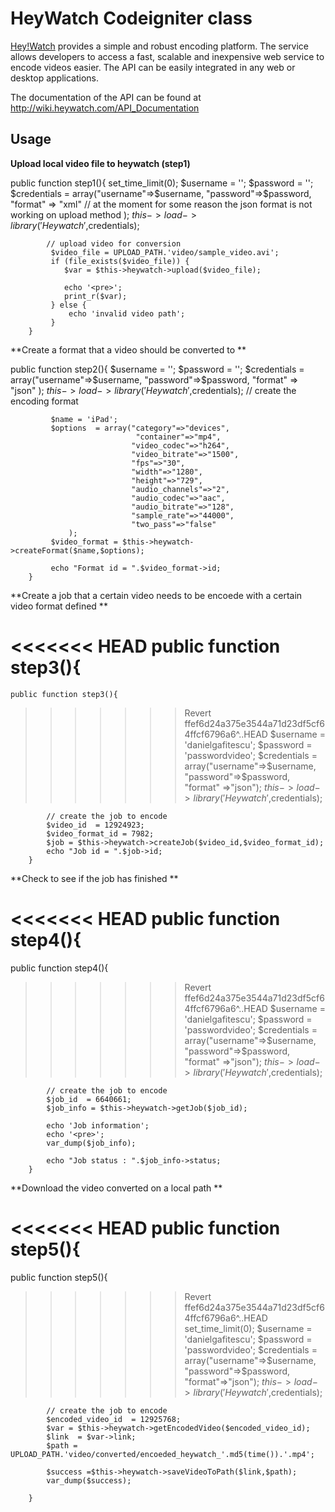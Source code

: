 HeyWatch Codeigniter  class
=============

[Hey!Watch](http://heywatch.com) provides a simple and robust encoding platform. The service allows developers to access a fast, scalable and inexpensive web service to encode videos easier. The API can be easily integrated in any web or desktop applications.

The documentation of the API can be found at http://wiki.heywatch.com/API_Documentation

Usage
-------------

**Upload local video file to heywatch (step1)**


   public function step1(){
            set_time_limit(0);
            $username = '';
            $password = '';
            $credentials = array("username"=>$username,
                                 "password"=>$password,
                                 "format"  => "xml" // at the moment for some reason the json format is not working on upload method
                );
            $this->load->library('Heywatch',$credentials);
            
            // upload video for conversion
             $video_file = UPLOAD_PATH.'video/sample_video.avi';
             if (file_exists($video_file)) {
                $var = $this->heywatch->upload($video_file);

                echo '<pre>';
                print_r($var);
             } else {
                 echo 'invalid video path';
             }
        }
        
        
        

**Create a format that a video should be converted to **



 public function step2(){
            $username = '';
            $password = '';
            $credentials = array("username"=>$username,
                                 "password"=>$password,
                                 "format"  => "json"
                );
            $this->load->library('Heywatch',$credentials);
            // create the encoding format
             
             $name = 'iPad';
             $options  = array("category"=>"devices",
                                "container"=>"mp4",
                               "video_codec"=>"h264",
                               "video_bitrate"=>"1500",
                               "fps"=>"30",
                               "width"=>"1280",
                               "height"=>"729",
                               "audio_channels"=>"2",
                               "audio_codec"=>"aac",
                               "audio_bitrate"=>"128",
                               "sample_rate"=>"44000",
                               "two_pass"=>"false"
                 );
             $video_format = $this->heywatch->createFormat($name,$options);
            
             echo "Format id = ".$video_format->id;
        }


**Create a job that a certain video needs to be encoede with a certain video format defined **

<<<<<<< HEAD
public function step3(){
=======


    public function step3(){
>>>>>>> Revert ffef6d24a375e3544a71d23df5cf64ffcf6796a6^..HEAD
            $username = 'danielgafitescu';
            $password = 'passwordvideo';
            $credentials = array("username"=>$username,
                                 "password"=>$password,
                                  "format" =>"json");
            $this->load->library('Heywatch',$credentials);
            
            // create the job to encode
            $video_id  = 12924923;
            $video_format_id = 7982;
            $job = $this->heywatch->createJob($video_id,$video_format_id);            
            echo "Job id = ".$job->id;
        }



     
**Check to see if the job has finished **

<<<<<<< HEAD
public function step4(){
=======


  public function step4(){
>>>>>>> Revert ffef6d24a375e3544a71d23df5cf64ffcf6796a6^..HEAD
            $username = 'danielgafitescu';
            $password = 'passwordvideo';
            $credentials = array("username"=>$username,
                                 "password"=>$password,
                                 "format"  =>"json");
            $this->load->library('Heywatch',$credentials);
            
            // create the job to encode
            $job_id  = 6640661;
            $job_info = $this->heywatch->getJob($job_id);            
              
            echo 'Job information';
            echo '<pre>'; 
            var_dump($job_info);
            
            echo "Job status : ".$job_info->status;
        }

      
**Download the video converted on a local path **

<<<<<<< HEAD
public function step5(){            
=======

 public function step5(){            
>>>>>>> Revert ffef6d24a375e3544a71d23df5cf64ffcf6796a6^..HEAD
            set_time_limit(0);
            $username = 'danielgafitescu';
            $password = 'passwordvideo';
            $credentials = array("username"=>$username,
                                 "password"=>$password,
                                 "format"=>"json");
            $this->load->library('Heywatch',$credentials);
            
            // create the job to encode
            $encoded_video_id  = 12925768;
            $var = $this->heywatch->getEncodedVideo($encoded_video_id);       
            $link  = $var->link;
            $path =  UPLOAD_PATH.'video/converted/encoeded_heywatch_'.md5(time()).'.mp4';
            
            $success =$this->heywatch->saveVideoToPath($link,$path);
            var_dump($success);
            
        }